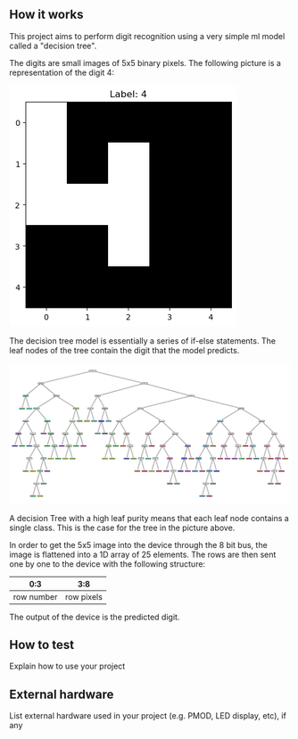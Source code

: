 <!---

This file is used to generate your project datasheet. Please fill in the information below and delete any unused
sections.

You can also include images in this folder and reference them in the markdown. Each image must be less than
512 kb in size, and the combined size of all images must be less than 1 MB.
-->

## How it works

This project aims to perform digit recognition using a very simple ml model called a "decision tree".

The digits are small images of 5x5 binary pixels. The following picture is a representation of the digit 4:

![digit_4](digit_4.png)

The decision tree model is essentially a series of if-else statements. The leaf nodes of the tree contain the digit that the model predicts.

![picture of the tree](tree.png)

A decision Tree with a high leaf purity means that each leaf node contains a single class. This is the case for the tree in the picture above.

In order to get the 5x5 image into the device through the 8 bit bus, the image is flattened into a 1D array of 25 elements. The rows are then sent one by one to the device with the following structure:

| 0:3 | 3:8 |
|-----|-----|
| row number  | row pixels  |

The output of the device is the predicted digit.

## How to test

Explain how to use your project

## External hardware

List external hardware used in your project (e.g. PMOD, LED display, etc), if any

